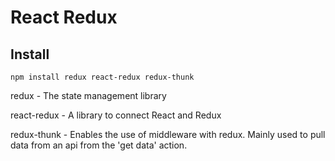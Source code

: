 # React Redux

## Install

```
npm install redux react-redux redux-thunk
```

redux - The state management library

react-redux - A library to connect React and Redux

redux-thunk - Enables the use of middleware with redux. Mainly used to pull data from an api from the 'get data' action.